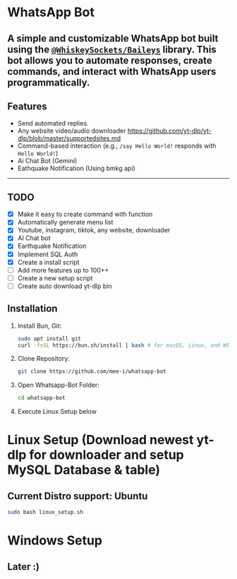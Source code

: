 # WhatsApp Bot
A simple and customizable WhatsApp bot built using the [`@WhiskeySockets/Baileys`](https://github.com/WhiskeySockets/baileys) library. This bot allows you to automate responses, create commands, and interact with WhatsApp users programmatically.
---

## Features

- Send automated replies.
- Any website video/audio downloader https://github.com/yt-dlp/yt-dlp/blob/master/supportedsites.md
- Command-based interaction (e.g., `/say Hello World!` responds with `Hello World!`)
- Ai Chat Bot (Gemini)
- Eathquake Notification (Using bmkg api)

---

## TODO
- [x] Make it easy to create command with function
- [x] Automatically generate menu list
- [x] Youtube, instagram, tiktok, any website, downloader
- [x] AI Chat bot
- [x] Earthquake Notification
- [x] Implement SQL Auth
- [x] Create a install script
- [ ] Add more features up to 100++
- [ ] Create a new setup script
- [ ] Create auto download yt-dlp bin

## Installation

1. Install Bun, Git:

   ```bash
   sudo apt install git
   curl -fsSL https://bun.sh/install | bash # for macOS, Linux, and WSL
   ```
2. Clone Repository:
   ```bash
   git clone https://github.com/mee-i/whatsapp-bot
   ```
3. Open Whatsapp-Bot Folder:
   ```bash
   cd whatsapp-bot
   ```
4. Execute Linux Setup below

# Linux Setup (Download newest yt-dlp for downloader and setup MySQL Database & table)
## Current Distro support: Ubuntu
```bash
sudo bash linux_setup.sh
```

# Windows Setup
## Later :)
